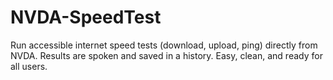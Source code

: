 # NVDA-SpeedTest
 Run accessible internet speed tests (download, upload, ping) directly from NVDA. Results are spoken and saved in a history. Easy, clean, and ready for all users.
